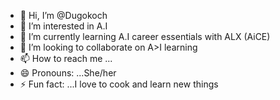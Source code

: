 - 👋 Hi, I’m @Dugokoch
- 👀 I’m interested in A.I
- 🌱 I’m currently learning A.I career essentials with ALX (AiCE) 
- 💞️ I’m looking to collaborate on A>I learning 
- 📫 How to reach me ...
- 😄 Pronouns: ...She/her 
- ⚡ Fun fact: ...I love to cook and learn new things 

<!---
Dugokoch/Dugokoch is a ✨ special ✨ repository because its `README.md` (this file) appears on your GitHub profile.
You can click the Preview link to take a look at your changes.
--->
